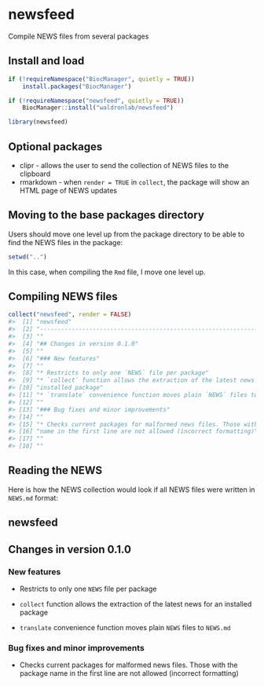 newsfeed
================

Compile NEWS files from several packages

## Install and load

``` r
if (!requireNamespace("BiocManager", quietly = TRUE))
    install.packages("BiocManager")

if (!requireNamespace("newsfeed", quietly = TRUE))
    BiocManager::install("waldronlab/newsfeed")

library(newsfeed)
```

## Optional packages

  - clipr - allows the user to send the collection of NEWS files to the
    clipboard
  - rmarkdown - when `render = TRUE` in `collect`, the package will show
    an HTML page of NEWS updates

## Moving to the base packages directory

Users should move one level up from the package directory to be able to
find the NEWS files in the package:

``` r
setwd("..")
```

In this case, when compiling the `Rmd` file, I move one level up.

## Compiling NEWS files

``` r
collect("newsfeed", render = FALSE)
#>  [1] "newsfeed"                                                                  
#>  [2] "----------------------------------------------------------------"          
#>  [3] ""                                                                          
#>  [4] "## Changes in version 0.1.0"                                               
#>  [5] ""                                                                          
#>  [6] "### New features"                                                          
#>  [7] ""                                                                          
#>  [8] "* Restricts to only one `NEWS` file per package"                           
#>  [9] "* `collect` function allows the extraction of the latest news for an"      
#> [10] "installed package"                                                         
#> [11] "* `translate` convenience function moves plain `NEWS` files to `NEWS.md`" 
#> [12] ""                                                                          
#> [13] "### Bug fixes and minor improvements"                                      
#> [14] ""                                                                          
#> [15] "* Checks current packages for malformed news files. Those with the package"
#> [16] "name in the first line are not allowed (incorrect formatting)"             
#> [17] ""                                                                          
#> [18] ""
```

## Reading the NEWS

Here is how the NEWS collection would look if all NEWS files were
written in `NEWS.md` format:

<div id="newsfeed" class="section level2">

<h2>

newsfeed

</h2>

</div>

<div id="changes-in-version-0.1.0" class="section level2">

<h2>

Changes in version 0.1.0

</h2>

<div id="new-features" class="section level3">

<h3>

New features

</h3>

<ul>

<li>

Restricts to only one <code>NEWS</code> file per package

</li>

<li>

<code>collect</code> function allows the extraction of the latest news
for an installed package

</li>

<li>

<code>translate</code> convenience function moves plain
<code>NEWS</code> files to <code>NEWS.md</code>

</li>

</ul>

</div>

<div id="bug-fixes-and-minor-improvements" class="section level3">

<h3>

Bug fixes and minor improvements

</h3>

<ul>

<li>

Checks current packages for malformed news files. Those with the package
name in the first line are not allowed (incorrect formatting)

</li>

</ul>

</div>

</div>

